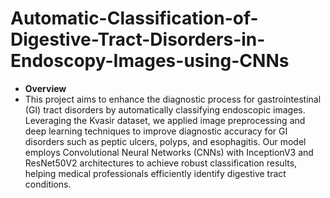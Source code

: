 # Automatic-Classification-of-Digestive-Tract-Disorders-in-Endoscopy-Images-using-CNNs
- **Overview**
- This project aims to enhance the diagnostic process for gastrointestinal (GI) tract disorders by automatically classifying endoscopic images. Leveraging the Kvasir dataset, we applied image preprocessing and deep learning techniques to improve diagnostic accuracy for GI disorders such as peptic ulcers, polyps, and esophagitis. Our model employs Convolutional Neural Networks (CNNs) with InceptionV3 and ResNet50V2 architectures to achieve robust classification results, helping medical professionals efficiently identify digestive tract conditions.
